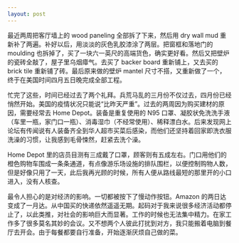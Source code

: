 ```yaml
---
layout: post
---
```


最近两周把客厅墙上的 wood paneling 全部拆了下来，然后用 dry wall mud 重新补了两遍。补好以后，用淡淡的灰色乳胶漆涂了两层。把窗框和落地门的 moulding 也拆掉了，买了一块六一英尺的高端货色，确实更好看。然后又把壁炉的瓷砖全敲了，屋子里乌烟瘴气。去买了 backer board 重新铺上，又去买的 brick tile 重新铺了砖。最后原来做的壁炉 mantel 尺寸不搭，又重新做了一个，终于在美国时间四月五日晚完成全部工程。

忙完了这些，时间已经过去了两个礼拜。兵荒马乱的三月份不仅过去，四月份已经悄然开始。美国的疫情状况只能说“比昨天严重”。过去的两周因为购买建材的原因，需要经常去 Home Depot。装备是重复使用的 N95 口罩、凝胶状免洗洗手液（车里一瓶，家门口一瓶）、消毒湿巾（不经常使用）、稀释漂白水。后来发现网上论坛有传闻说有人装备齐全到华人超市买菜后感染，而他们还坚持着回家即洗衣服洗澡的习惯，让我感到毛骨悚然，赶紧去洗个澡。

Home Depot 里的店员目测有三成戴了口罩，顾客则有五成左右。门口用他们的橙色购物车围成一条条通道，有点像游乐场设施的排队围栏，以便控制购物人数，但是好像只用了一天，此后我再光顾的时候，所有人便从路线最短的那里开的小口进入，没有人核查。

最令人担心的是对经济的影响。一切都被按下了慢动作按钮。Amazon 的两日达变成了一月达。从中国买的快递依然遥遥无期。起码对于我来说很多经济活动都停止了，以此类推，对社会的影响巨大而显著。工作的时候也无法集中精力。在家工作多了很多莫名其妙的会议。又不想两个人彼此打扰到对方，我只能搬着电脑到餐厅去开会。由于每餐都要自行准备，开始逐渐厌烦自己做的菜。
